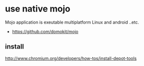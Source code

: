 # use native mojo

Mojo application is exeutable multiplatform Linux and android ..etc.

* https://github.com/domokit/mojo




## install 
http://www.chromium.org/developers/how-tos/install-depot-tools
